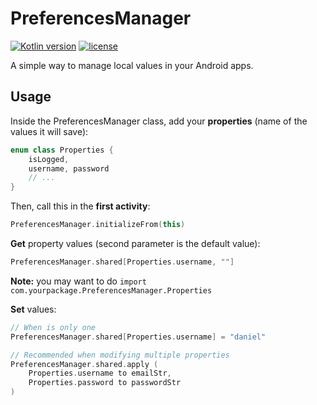 # PreferencesManager

[![Kotlin version](https://img.shields.io/badge/Kotlin-1.2-brightgreen.svg)](https://kotlinlang.org/)
[![license](https://img.shields.io/badge/license-MIT-blue.svg)](https://github.com/illescasDaniel/PreferencesManager/blob/master/LICENSE)

A simple way to manage local values in your Android apps.

Usage
-----

Inside the PreferencesManager class, add your **properties** (name of the values it will save):

```kotlin
enum class Properties {
    isLogged,
    username, password
    // ...
}
```

Then, call this in the **first activity**:

```kotlin
PreferencesManager.initializeFrom(this)
```

**Get** property values (second parameter is the default value):

```Kotlin
PreferencesManager.shared[Properties.username, ""]
```

**Note:** you may want to do `import com.yourpackage.PreferencesManager.Properties`

**Set** values:

```kotlin
// When is only one
PreferencesManager.shared[Properties.username] = "daniel"

// Recommended when modifying multiple properties
PreferencesManager.shared.apply (
    Properties.username to emailStr,
    Properties.password to passwordStr
)
```
